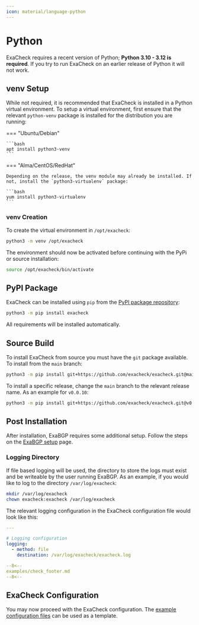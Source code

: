 ```yaml
---
icon: material/language-python
---
```


# Python

ExaCheck requires a recent version of Python; **Python 3.10 - 3.12 is required**. If you try to run ExaCheck on an earlier release of Python it will not work.

## venv Setup

While not required, it is recommended that ExaCheck is installed in a Python virtual environment. To setup a virtual environment, first ensure that the relevant `python-venv` package is installed for the distribution you are running:

=== "Ubuntu/Debian"

    ```bash
    apt install python3-venv
    ```

=== "Alma/CentOS/RedHat"

    Depending on the release, the venv module may already be installed. If not, install the `python3-virtualenv` package:

    ```bash
    yum install python3-virtualenv
    ```

### venv Creation

To create the virtual environment in `/opt/exacheck`:

```bash
python3 -m venv /opt/exacheck
```

The environment should now be activated before continuing with the PyPi or source installation:

```bash
source /opt/exacheck/bin/activate
```

## PyPI Package

ExaCheck can be installed using `pip` from the [PyPI package repository][ExaCheck PyPI Package Repository]:

```bash
python3 -m pip install exacheck
```

All requirements will be installed automatically.

## Source Build

To install ExaCheck from source you must have the `git` package available. To install from the `main` branch:

```bash
python3 -m pip install git+https://github.com/exacheck/exacheck.git@main
```

To install a specific release, change the `main` branch to the relevant release name. As an example for `v0.0.10`:

```bash
python3 -m pip install git+https://github.com/exacheck/exacheck.git@v0.0.10
```

## Post Installation

After installation, ExaBGP requires some additional setup. Follow the steps on the [ExaBGP setup][ExaBGP Setup] page.

### Logging Directory

If file based logging will be used, the directory to store the logs must exist and be writeable by the user running ExaBGP. As an example, if you would like to log to the directory `/var/log/exacheck`:

```bash
mkdir /var/log/exacheck
chown exacheck:exacheck /var/log/exacheck
```

The relevant logging configuration in the ExaCheck configuration file would look like this:

```yaml
---

# Logging configuration
logging:
  - method: file
    destination: /var/log/exacheck/exacheck.log

--8<--
examples/check_footer.md
--8<--
```

## ExaCheck Configuration

You may now proceed with the ExaCheck configuration. The [example configuration files][ExaCheck Examples] can be used as a template.

[ExaCheck PyPI Package Repository]: https://pypi.org/project/exacheck/
[ExaBGP Setup]: exabgp.md
[ExaCheck Examples]: examples.md
